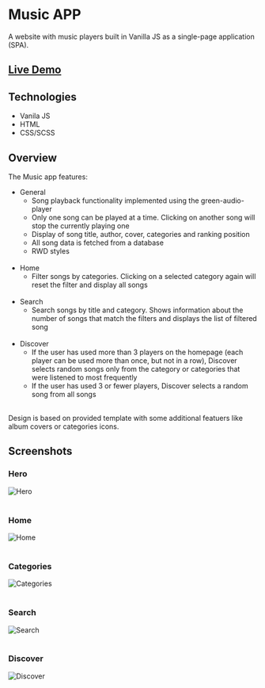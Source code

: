 # Music APP

A website with music players built in Vanilla JS as a single-page application (SPA).

## [Live Demo](https://music-app-l5hp.onrender.com)

## Technologies

- Vanila JS
- HTML
- CSS/SCSS

## Overview

The Music app features:

- General
  - Song playback functionality implemented using the green-audio-player
  - Only one song can be played at a time. Clicking on another song will stop the currently playing one
  - Display of song title, author, cover, categories and ranking position
  - All song data is fetched from a database
  - RWD styles  
    &nbsp;
- Home
  - Filter songs by categories. Clicking on a selected category again will reset the filter and display all songs  
    &nbsp;
- Search
  - Search songs by title and category. Shows information about the number of songs that match the filters and displays the list of filtered song  
    &nbsp;
- Discover
  - If the user has used more than 3 players on the homepage (each player can be used more than once, but not in a row), Discover selects random songs only from the category or categories that were listened to most frequently
  - If the user has used 3 or fewer players, Discover selects a random song from all songs  
    &nbsp;

Design is based on provided template with some additional featuers like album covers or categories icons.

## Screenshots

### Hero

![Hero](src/images/screenshots/musicapp-hero.png)  
 &nbsp;

### Home

![Home](src/images/screenshots/musicapp-home.png)  
 &nbsp;

### Categories

![Categories](src/images/screenshots/musiapp-categoriesFilter.png)  
 &nbsp;

### Search

![Search](src/images/screenshots/musicapp-search.png)  
 &nbsp;

### Discover

![Discover](src/images/screenshots/musicapp-discover.png)

